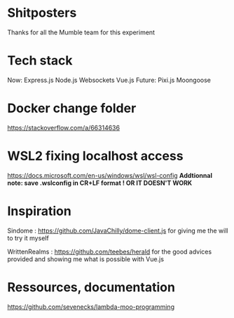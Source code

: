 # Shitposters
Thanks for all the Mumble team for this experiment

# Tech stack
Now:
Express.js
Node.js
Websockets
Vue.js
Future:
Pixi.js
Moongoose
# Docker change folder 
https://stackoverflow.com/a/66314636
# WSL2 fixing localhost access
https://docs.microsoft.com/en-us/windows/wsl/wsl-config
**Addtionnal note: save .wslconfig in CR+LF format ! OR IT DOESN'T WORK**

# Inspiration
Sindome : https://github.com/JavaChilly/dome-client.js
for giving me the will to try it myself

WrittenRealms : https://github.com/teebes/herald for the good advices provided and showing me what is possible with Vue.js

# Ressources, documentation
https://github.com/sevenecks/lambda-moo-programming